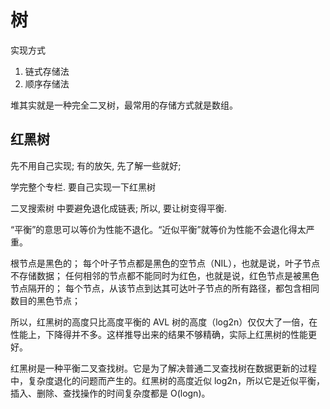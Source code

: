 # 树

实现方式

1. 链式存储法
2. 顺序存储法


堆其实就是一种完全二叉树，最常用的存储方式就是数组。

## 红黑树

先不用自己实现;
有的放矢, 先了解一些就好;

学完整个专栏. 要自己实现一下红黑树


二叉搜索树 中要避免退化成链表;
所以, 要让树变得平衡.

“平衡”的意思可以等价为性能不退化。“近似平衡”就等价为性能不会退化得太严重。

根节点是黑色的；
每个叶子节点都是黑色的空节点（NIL），也就是说，叶子节点不存储数据；
任何相邻的节点都不能同时为红色，也就是说，红色节点是被黑色节点隔开的；
每个节点，从该节点到达其可达叶子节点的所有路径，都包含相同数目的黑色节点；



所以，红黑树的高度只比高度平衡的 AVL 树的高度（log2n）仅仅大了一倍，在性能上，下降得并不多。这样推导出来的结果不够精确，实际上红黑树的性能更好。


红黑树是一种平衡二叉查找树。它是为了解决普通二叉查找树在数据更新的过程中，复杂度退化的问题而产生的。红黑树的高度近似 log2n，所以它是近似平衡，插入、删除、查找操作的时间复杂度都是 O(logn)。